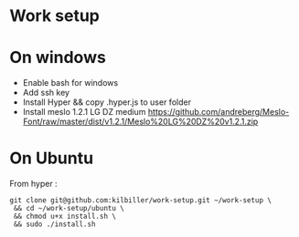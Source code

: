 # Work setup

# On windows

- Enable bash for windows
- Add ssh key
- Install Hyper && copy .hyper.js to user folder
- Install meslo 1.2.1 LG DZ medium https://github.com/andreberg/Meslo-Font/raw/master/dist/v1.2.1/Meslo%20LG%20DZ%20v1.2.1.zip

# On Ubuntu

From hyper :

```
git clone git@github.com:kilbiller/work-setup.git ~/work-setup \
 && cd ~/work-setup/ubuntu \
 && chmod u+x install.sh \
 && sudo ./install.sh
```
